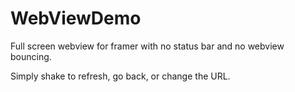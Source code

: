 WebViewDemo
===========

Full screen webview for framer with no status bar and no webview bouncing.

Simply shake to refresh, go back, or change the URL.
